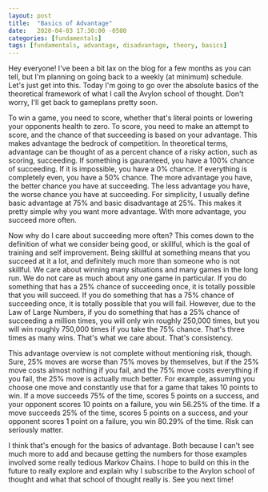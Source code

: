```yaml
---
layout: post
title:  "Basics of Advantage"
date:   2020-04-03 17:30:00 -0500
categories: [fundamentals]
tags: [fundamentals, advantage, disadvantage, theory, basics]
---
```


Hey everyone! I've been a bit lax on the blog for a few months as you can tell, but I'm planning on going back to a weekly (at minimum) schedule. Let's just get into this. Today I'm going to go over the absolute basics of the theoretical framework of what I call the Avylon school of thought. Don't worry, I'll get back to gameplans pretty soon.

To win a game, you need to score, whether that's literal points or lowering your opponents health to zero. To score, you need to make an attempt to score, and the chance of that succeeding is based on your advantage. This makes advantage the bedrock of competition. In theoretical terms, advantage can be thought of as a percent chance of a risky action, such as scoring, succeeding. If something is gauranteed, you have a 100% chance of succeeding. If it is impossible, you have a 0% chance. If everything is completely even, you have a 50% chance. The more advantage you have, the better chance you have at succeeding. The less advantage you have, the worse chance you have at succeeding. For simplicity, I usually define basic advantage at 75% and basic disadvantage at 25%. This makes it pretty simple why you want more advantage. With more advantage, you succeed more often.

Now why do I care about succeeding more often? This comes down to the definition of what we consider being good, or skillful, which is the goal of training and self improvement. Being skillful at something means that you succeed at it a lot, and definitely much more than someone who is not skillful. We care about winning many situations and many games in the long run. We do not care as much about any one game in particular. If you do something that has a 25% chance of succeeding once, it is totally possible that you will succeed. If you do something that has a 75% chance of succeeding once, it is totally possible that you will fail. However, due to the Law of Large Numbers, if you do something that has a 25% chance of succeeding a million times, you will only win roughly 250,000 times, but you will win roughly 750,000 times if you take the 75% chance. That's three times as many wins. That's what we care about. That's consistency.

This advantage overview is not complete without mentioning risk, though. Sure, 25% moves are worse than 75% moves by themselves, but if the 25% move costs almost nothing if you fail, and the 75% move costs everything if you fail, the 25% move is actually much better. For example, assuming you choose one move and constantly use that for a game that takes 10 points to win. If a move succeeds 75% of the time, scores 5 points on a success, and your opponent scores 10 points on a failure, you win 56.25% of the time. If a move succeeds 25% of the time, scores 5 points on a success, and your opponent scores 1 point on a failure, you win 80.29% of the time. Risk can seriously matter.

I think that's enough for the basics of advantage. Both because I can't see much more to add and because getting the numbers for those examples involved some really tedious Markov Chains. I hope to build on this in the future to really explore and explain why I subscribe to the Avylon school of thought and what that school of thought really is. See you next time!